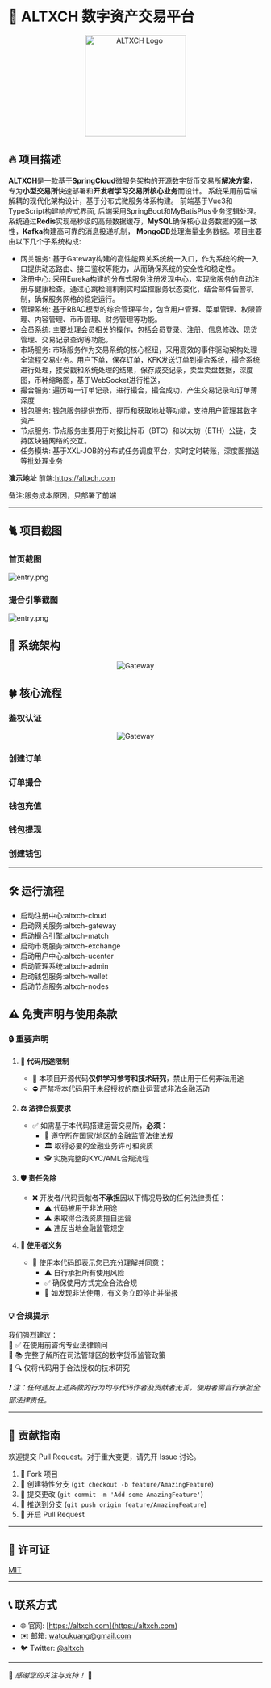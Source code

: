 # 📌 ALTXCH 数字资产交易平台

<p align="center">
  <img src="doc/imgs/logo.png" alt="ALTXCH Logo" width="200">
</p>

## 🔥 项目描述
 
**ALTXCH**是一款基于**SpringCloud**微服务架构的开源数字货币交易所**解决方案**，专为**小型交易所**快速部署和**开发者学习交易所核心业务**而设计。
系统采用前后端解耦的现代化架构设计，基于分布式微服务体系构建。 前端基于Vue3和TypeScript构建响应式界面, 后端采用SpringBoot和MyBatisPlus业务逻辑处理。 系统通过**Redis**实现毫秒级的高频数据缓存，**MySQL**确保核心业务数据的强一致性，**Kafka**构建高可靠的消息投递机制，
**MongoDB**处理海量业务数据。项目主要由以下几个子系统构成:
- 网关服务: 基于Gateway构建的高性能网关系统统一入口，作为系统的统一入口提供动态路由、接口鉴权等能力，从而确保系统的安全性和稳定性。
- 注册中心: 采用Eureka构建的分布式服务注册发现中心，实现微服务的自动注册与健康检查。通过心跳检测机制实时监控服务状态变化，结合邮件告警机制，确保服务网格的稳定运行。
- 管理系统: 基于RBAC模型的综合管理平台，包含用户管理、菜单管理、权限管理、内容管理、币币管理、财务管理等功能。
- 会员系统: 主要处理会员相关的操作，包括会员登录、注册、信息修改、现货管理、交易记录查询等功能。
- 市场服务: 市场服务作为交易系统的核心枢纽，采用高效的事件驱动架构处理全流程交易业务。用户下单，保存订单，KFK发送订单到撮合系统，撮合系统进行处理，接受戳和系统处理的结果，保存成交记录，卖盘卖盘数据，深度图，币种缩略图，基于WebSocket进行推送， 
- 撮合服务: 遍历每一订单记录，进行撮合，撮合成功，产生交易记录和订单薄深度
- 钱包服务: 钱包服务提供充币、提币和获取地址等功能，支持用户管理其数字资产
- 节点服务: 节点服务主要用于对接比特币（BTC）和以太坊（ETH）公链，支持区块链网络的交互。
- 任务模块: 基于XXL-JOB的分布式任务调度平台，实时定时转账，深度图推送等批处理业务


**演示地址**
前端:https://altxch.com  


备注:服务成本原因，只部署了前端

---
## 🐈 项目截图
### 首页截图
![entry.png](doc/imgs/web/entry.png)

### 撮合引擎截图
![entry.png](doc/imgs/web/match.png)

## 🚀 系统架构
<p align="center">
  <img src="doc/imgs/architecture.png" alt="Gateway">
</p>

## 🍀 核心流程

### 鉴权认证

<p align="center">
  <img src="doc/imgs/gateway.png" alt="Gateway">
</p>

### 创建订单

### 订单撮合

### 钱包充值

### 钱包提现

### 创建钱包

---

## 🛠️ 运行流程
- 启动注册中心:altxch-cloud
- 启动网关服务:altxch-gateway
- 启动撮合引擎:altxch-match
- 启动市场服务:altxch-exchange
- 启动用户中心:altxch-ucenter
- 启动管理系统:altxch-admin
- 启动钱包服务:altxch-wallet
- 启动节点服务:altxch-nodes


## ⚠️ 免责声明与使用条款

### 🔒 重要声明

1. **📜 代码用途限制**
    - 🚫 本项目开源代码**仅供学习参考和技术研究**，禁止用于任何非法用途
    - ⛔ 严禁将本代码用于未经授权的商业运营或非法金融活动

2. **⚖️ 法律合规要求**
    - ✅ 如需基于本代码搭建运营交易所，**必须**：
        - 📑 遵守所在国家/地区的金融监管法律法规
        - 🏛️ 取得必要的金融业务许可和资质
        - 🕵️ 实施完整的KYC/AML合规流程

3. **🛡️ 责任免除**
    - ❌ 开发者/代码贡献者**不承担**因以下情况导致的任何法律责任：
        - ⚠️ 代码被用于非法用途
        - ⚠️ 未取得合法资质擅自运营
        - ⚠️ 违反当地金融监管规定

4. **👤 使用者义务**
    - 🤝 使用本代码即表示您已充分理解并同意：
        - ⚠️ 自行承担所有使用风险
        - ✅ 确保使用方式完全合法合规
        - 🚨 如发现非法使用，有义务立即停止并举报

### 💡 合规提示

我们强烈建议：  
🔹 ✅ 在使用前咨询专业法律顾问  
🔹 📚 完整了解所在司法管辖区的数字货币监管政策  
🔹 🔍 仅将代码用于合法授权的技术研究

*❗ 注：任何违反上述条款的行为均与代码作者及贡献者无关，使用者需自行承担全部法律责任。*

---

## 🤝 贡献指南

欢迎提交 Pull Request。对于重大变更，请先开 Issue 讨论。

1. 🍴 Fork 项目
2. 🌿 创建特性分支 (`git checkout -b feature/AmazingFeature`)
3. 💾 提交更改 (`git commit -m 'Add some AmazingFeature'`)
4. 🚀 推送到分支 (`git push origin feature/AmazingFeature`)
5. 🔄 开启 Pull Request

---

## 📜 许可证

[MIT](https://choosealicense.com/licenses/mit/)

---

## 📞 联系方式

- 🌐 官网: [https://altxch.com](https://altxch.com)
- ✉️ 邮箱: watoukuang@gmail.com
- 🐦 Twitter: [@altxch](https://x.com/watoukuang)

---

💖 *感谢您的关注与支持！* 💖